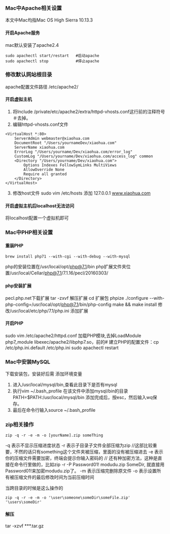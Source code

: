### Mac中Apache相关设置
本文中Mac均指Mac OS High Sierra 10.13.3
#### 开启Apache服务
mac默认安装了apache2.4
```
sudo apachectl start/restart   #启动apache
sudo apachectl stop            #停止apache
```
### 修改默认网站根目录
apache配置文件路径 /etc/apache2/

#### 开启虚拟主机
1. 将Include /private/etc/apache2/extra/httpd-vhosts.conf这行前的注释符号＃去掉。
2. 编辑httpd-vhosts.conf文件
```
<VirtualHost *:80>
    ServerAdmin webmaster@xiaohua.com
    DocumentRoot "/Users/yournameDev/xiaohua.com"
    ServerName xiaohua.com
    ErrorLog "/Users/yourname/Dev/xiaohua.com/error_log"
    CustomLog "/Users/yourname/Dev/xiaohua.com/access_log" common
    <Directory "/Users/yourname/Dev/xiaohua.com">
        Options Indexes FollowSymLinks MultiViews
        AllowOverride None
        Require all granted
    </Directory>
</VirtualHost>
```
3.  修改host文件
sudo vim /etc/hosts
添加 127.0.0.1 www.xiaohua.com

#### 开启虚拟主机后localhost无法访问
将localhost配置一个虚拟机即可

### Mac中PHP相关设置
#### 重装PHP
```
brew install php71 --with-cgi --with-debug --with-mysql
```
php的安装位置在/usr/local/opt/php@7.1/bin
php扩展文件夹位置/usr/local/Cellar/php@7.1/7.1.16/pecl/20160303/

#### php安装扩展
pecl.php.net下载扩展
tar -zxvf 解压扩展
cd 扩展包
phpize
./configure --with-php-config=/usr/local/opt/php@7.1/bin/php-config
make && make install
修改/usr/local/etc/php/7.1/php.ini 添加扩展

#### 开启PHP
sudo vim /etc/apache2/httpd.conf
加载PHP模块,去掉LoadModule php7_module libexec/apache2/libphp7.so，前的#
建立PHP的配置文件：cp /etc/php.ini.default /etc/php.ini
sudo apachectl restart

### Mac中安装MySQL
下载安装包，安装好后需
添加环境变量

1. 进入/usr/local/mysql/bin,查看此目录下是否有mysql
2. 执行vim ~/.bash_profile
    在该文件中添加mysql/bin的目录
    PATH=$PATH:/usr/local/mysql/bin
添加完成后，按esc，然后输入wq保存。
3. 最后在命令行输入source ~/.bash_profile

### zip相关操作
```
zip -q -r -e -m -o [yourName].zip someThing
```
-q 表示不显示压缩进度状态
-r 表示子目录子文件全部压缩为zip  //这部比较重要，不然的话只有something这个文件夹被压缩，里面的没有被压缩进去
-e 表示你的压缩文件需要加密，终端会提示你输入密码的
// 还有种加密方法，这种是直接在命令行里做的，比如zip -r -P Password01! modudu.zip SomeDir, 就直接用Password01!来加密modudu.zip了。
-m 表示压缩完删除原文件
-o 表示设置所有被压缩文件的最后修改时间为当前压缩时间

当跨目录的时候是这么操作的
```
zip -q -r -e -m -o '\user\someone\someDir\someFile.zip' '\users\someDir'
```
#### 解压
tar -xzvf ***.tar.gz
